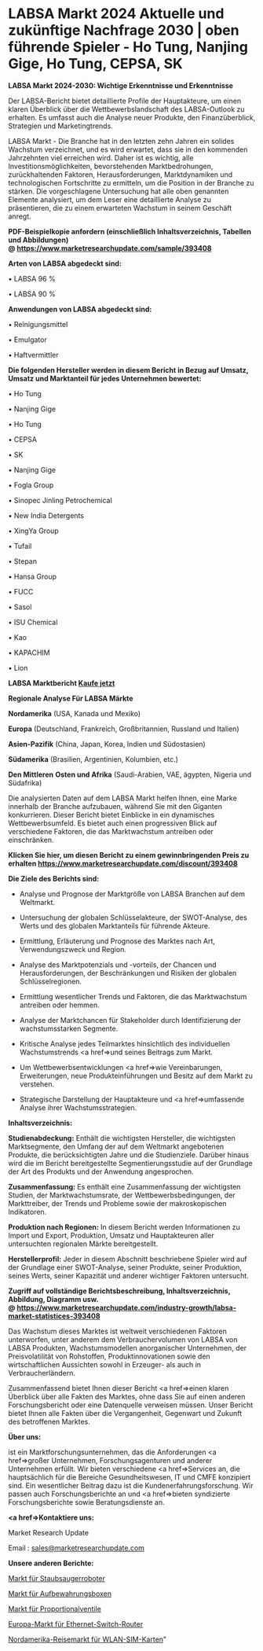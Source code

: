 # LABSA Markt 2024 Aktuelle und zukünftige Nachfrage 2030 | oben führende Spieler - Ho Tung, Nanjing Gige, Ho Tung, CEPSA, SK

<strong>LABSA Markt 2024-2030: Wichtige Erkenntnisse und Erkenntnisse</strong>

Der LABSA-Bericht bietet detaillierte Profile der Hauptakteure, um einen klaren Überblick über die Wettbewerbslandschaft des LABSA-Outlook zu erhalten. Es umfasst auch die Analyse neuer Produkte, den Finanzüberblick, Strategien und Marketingtrends.

LABSA Markt - Die Branche hat in den letzten zehn Jahren ein solides Wachstum verzeichnet, und es wird erwartet, dass sie in den kommenden Jahrzehnten viel erreichen wird. Daher ist es wichtig, alle Investitionsmöglichkeiten, bevorstehenden Marktbedrohungen, zurückhaltenden Faktoren, Herausforderungen, Marktdynamiken und technologischen Fortschritte zu ermitteln, um die Position in der Branche zu stärken. Die vorgeschlagene Untersuchung hat alle oben genannten Elemente analysiert, um dem Leser eine detaillierte Analyse zu präsentieren, die zu einem erwarteten Wachstum in seinem Geschäft anregt.

<strong><b>PDF-Beispielkopie anfordern (einschließlich Inhaltsverzeichnis, Tabellen und Abbildungen) @ </b></strong><strong><a href=https://www.marketresearchupdate.com/sample/393408><strong>https://www.marketresearchupdate.com/sample/393408</u></a></strong></strong>

<strong>Arten von LABSA abgedeckt sind:</strong>

• LABSA 96 %

• LABSA 90 %

<strong>Anwendungen von LABSA abgedeckt sind:</strong>

• Reinigungsmittel

• Emulgator

• Haftvermittler

<strong>Die folgenden Hersteller werden in diesem Bericht in Bezug auf Umsatz, Umsatz und Marktanteil für jedes Unternehmen bewertet:</strong>

• Ho Tung

• Nanjing Gige

• Ho Tung

• CEPSA

• SK

• Nanjing Gige

• Fogla Group

• Sinopec Jinling Petrochemical

• New India Detergents

• XingYa Group

• Tufail

• Stepan

• Hansa Group

• FUCC

• Sasol

• ISU Chemical

• Kao

• KAPACHIM

• Lion

<strong>LABSA Marktbericht <a href=https://www.marketresearchupdate.com/buynow/393408>Kaufe jetzt</a></strong>

<strong>Regionale Analyse Für LABSA Märkte</strong>

<strong>Nordamerika</strong> (USA, Kanada und Mexiko)

<strong>Europa</strong> (Deutschland, Frankreich, Großbritannien, Russland und Italien)

<strong>Asien-Pazifik</strong> (China, Japan, Korea, Indien und Südostasien)

<strong>Südamerika</strong> (Brasilien, Argentinien, Kolumbien, etc.)

<strong>Den Mittleren</strong> <strong>Osten und Afrika</strong> (Saudi-Arabien, VAE, ägypten, Nigeria und Südafrika)

Die analysierten Daten auf dem LABSA Markt helfen Ihnen, eine Marke innerhalb der Branche aufzubauen, während Sie mit den Giganten konkurrieren. Dieser Bericht bietet Einblicke in ein dynamisches Wettbewerbsumfeld. Es bietet auch einen progressiven Blick auf verschiedene Faktoren, die das Marktwachstum antreiben oder einschränken.

<strong>Klicken Sie hier, um diesen Bericht zu einem gewinnbringenden Preis zu erhalten
</strong><strong><a href=https://www.marketresearchupdate.com/discount/393408>https://www.marketresearchupdate.com/discount/393408</b></u></strong></a>

<strong>Die Ziele des Berichts sind:</strong>

- Analyse und Prognose der Marktgröße von LABSA Branchen auf dem Weltmarkt.

- Untersuchung der globalen Schlüsselakteure, der SWOT-Analyse, des Werts und des globalen Marktanteils für führende Akteure.

- Ermittlung, Erläuterung und Prognose des Marktes nach Art, Verwendungszweck und Region.

- Analyse des Marktpotenzials und -vorteils, der Chancen und Herausforderungen, der Beschränkungen und Risiken der globalen Schlüsselregionen.

- Ermittlung wesentlicher Trends und Faktoren, die das Marktwachstum antreiben oder hemmen.

- Analyse der Marktchancen für Stakeholder durch Identifizierung der wachstumsstarken Segmente.

- Kritische Analyse jedes Teilmarktes hinsichtlich des individuellen Wachstumstrends <a href=>und</a> seines Beitrags zum Markt.

- Um Wettbewerbsentwicklungen <a href=>wie</a> Vereinbarungen, Erweiterungen, neue Produkteinführungen und Besitz auf dem Markt zu verstehen.

- Strategische Darstellung der Hauptakteure und <a href=>umfas</a>sende Analyse ihrer Wachstumsstrategien.

<strong>Inhaltsverzeichnis:</strong>

<strong>Studienabdeckung:</strong> Enthält die wichtigsten Hersteller, die wichtigsten Marktsegmente, den Umfang der auf dem Weltmarkt angebotenen Produkte, die berücksichtigten Jahre und die Studienziele. Darüber hinaus wird die im Bericht bereitgestellte Segmentierungsstudie auf der Grundlage der Art des Produkts und der Anwendung angesprochen.

<strong>Zusammenfassung:</strong> Es enthält eine Zusammenfassung der wichtigsten Studien, der Marktwachstumsrate, der Wettbewerbsbedingungen, der Markttreiber, der Trends und Probleme sowie der makroskopischen Indikatoren.

<strong>Produktion nach Regionen:</strong> In diesem Bericht werden Informationen zu Import und Export, Produktion, Umsatz und Hauptakteuren aller untersuchten regionalen Märkte bereitgestellt.

<strong>Herstellerprofil:</strong> Jeder in diesem Abschnitt beschriebene Spieler wird auf der Grundlage einer SWOT-Analyse, seiner Produkte, seiner Produktion, seines Werts, seiner Kapazität und anderer wichtiger Faktoren untersucht.

<strong><b>Zugriff auf vollständige Berichtsbeschreibung, Inhaltsverzeichnis, Abbildung, Diagramm usw. @ </b></strong><strong><a href=https://www.marketresearchupdate.com/industry-growth/labsa-market-statistices-393408>https://www.marketresearchupdate.com/industry-growth/labsa-market-statistices-393408</a></strong>

Das Wachstum dieses Marktes ist weltweit verschiedenen Faktoren unterworfen, unter anderem dem Verbrauchervolumen von LABSA von LABSA Produkten, Wachstumsmodellen anorganischer Unternehmen, der Preisvolatilität von Rohstoffen, Produktinnovationen sowie den wirtschaftlichen Aussichten sowohl in Erzeuger- als auch in Verbraucherländern.

Zusammenfassend bietet Ihnen dieser Bericht <a href=>einen</a> klaren Überblick über alle Fakten des Marktes, ohne dass Sie auf einen anderen Forschungsbericht oder eine Datenquelle verweisen müssen. Unser Bericht bietet Ihnen alle Fakten über die Vergangenheit, Gegenwart und Zukunft des betroffenen Marktes.

<strong>Über uns:</strong>

 ist ein Marktforschungsunternehmen, das die Anforderungen <a href=>großer</a> Unternehmen, Forschungsagenturen und anderer Unternehmen erfüllt. Wir bieten verschiedene <a href=>Services</a> an, die hauptsächlich für die Bereiche Gesundheitswesen, IT und CMFE konzipiert sind. Ein wesentlicher Beitrag dazu ist die Kundenerfahrungsforschung. Wir passen auch Forschungsberichte an und <a href=>bieten</a> syndizierte Forschungsberichte sowie Beratungsdienste an.

<strong><a href=>Kontaktiere uns:</a></strong>

Market Research Update

Email : sales@marketresearchupdate.com

<strong>Unsere anderen Berichte:</strong>

<a href=https://www.linkedin.com/pulse/vacuum-cleaner-robot-market-strategic-insights-snapshot>Markt für Staubsaugerroboter</a>

<a href=https://www.linkedin.com/pulse/storage-box-market-size-emerging-trends>Markt für Aufbewahrungsboxen</a>

<a href=https://www.linkedin.com/pulse/proportional-valve-market-2023-remarking-enormous>Markt für Proportionalventile</a>

<a href=https://www.linkedin.com/pulse/europe-ethernet-switch-routers-market-size>Europa-Markt für Ethernet-Switch-Router</a>

<a href=https://www.linkedin.com/pulse/north-america-wifi-sim-card-travel-market-2023-2030>Nordamerika-Reisemarkt für WLAN-SIM-Karten</a>"
